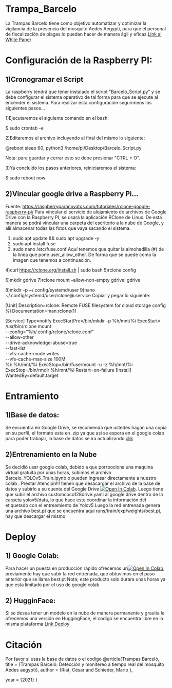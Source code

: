 # Trampa_Barcelo
La Trampas Barcelo  tiene como objetivo automatizar y optimizar la vigilancia de la presencia del mosquito Aedes Aegypti, para que el personal de fiscalización de plagas lo puedan hacer de manera ágil y eficaz.[Link al White Paper](https://docs.google.com/presentation/d/1T5CdcLSzgRe8cQpoi_sPB4U170551NGOrZNykcJD0xU/edit?usp=sharing)

# Configuración de la Raspberry PI:
## 1)Cronogramar el Script
La raspberry tendrá que tener instalado el script "Barcelo_Script.py" y se debe configurar el sistema operativo de tal forma para que se ejecute al encender el sistema.
Para realizar esta configuración seguirmeos los siguientes pasos...

1)Ejecutaremos el siguiente comando en el bash:

$ sudo crontab -e

2)Editaremos el archivo incluyendo al final del mismo lo siguiente:

@reboot sleep 60; python3 /home/pi/Desktop/Barcelo_Script.py

Nota: para guardar y cerrar esto se debe presionar "CTRL + O".

3)Ya concluido los pasos anteriores, reiniciaremos el sistema:

$ sudo reboot now

## 2)Vincular google drive a Raspberry Pi...
Fuente: https://raspberryparanovatos.com/tutoriales/rclone-google-raspberry-pi/
Para vincular el servicio de alojamiento de archivos de Google Drive con la Raspberry PI, se usará la aplicación RClone de Linux.
De esta manera se podrá vincular una carpeta del escritorio a la nube de Google, y allí almacenar todas las fotos que vaya sacando el sistema.

1) sudo apt update && sudo apt upgrade -y
2) sudo apt install fuse
3) sudo nano /etc/fuse.conf
Aquí tenemos que quitar la almohadilla (#) de la línea que pone user_allow_other. De forma que se quede como la imagen que tenemos a continuación.

4)curl https://rclone.org/install.sh | sudo bash
5)rclone config

6)mkdir gdrive
7)rclone mount –allow-non-empty gdrive: gdrive

8)mkdir -p ~/.config/systemd/user
9)nano ~/.config/systemd/user/rclone@.service
Copiar y pegar lo siguiente: 

[Unit]
Description=rclone: Remote FUSE filesystem for cloud storage config %i
Documentation=man:rclone(1)

[Service]
Type=notify
ExecStartPre=/bin/mkdir -p %h/mnt/%i
ExecStart= \
  /usr/bin/rclone mount \
    --config="%h/.config/rclone/rclone.conf" \
    --allow-other \
    --drive-acknowledge-abuse=true \
    --fast-list \
    --vfs-cache-mode writes \
    --vfs-cache-max-size 100M  \
    %i: %h/mnt/%i
ExecStop=/bin/fusermount -u -z %h/mnt/%i
ExecStop=/bin/rmdir %h/mnt/%i
Restart=on-failure
[Install]
WantedBy=default.target
# Entramiento
## 1)Base de datos:
Se encuentra en Google Drive, se recomienda que ustedes hagan una copia en su perfil, el formato esta en .zip ya que asi se espera en el google colab para poder trabajar, la base de datos se ira actualizando [clik](https://drive.google.com/file/d/1_DBkt7YAei8rbQK5Nzvezl0AF4G7x9RF/view?usp=sharing)
## 2)Entrenamiento en la Nube
Se decidió usar google colab, debido a que porrpociona una maquina virtual gratuita por unas horas, subimos el archivo Barcelo_YOLOv5_Train.ipynb o pueden ingresar directamente a nuestro colab . Prestar Atención!!! tienen que desacargar el archivo de la base de datos y subirlo a su cuenta del Google Drive [![Open In Colab](https://colab.research.google.com/assets/colab-badge.svg)](https://colab.research.google.com/drive/1fbeB71yD09WK2JG9P3Ladu9MEzQ2rQad?usp=sharing). Luego tiene que subir el archivo customcoco128drive.yaml al google drive dentro de la carpeta yolov5/data, lo que hace este coordinar la información del etiquetado con el entreamiento de Yolov5
Luego la red entrenada genera una archivo best.pt que se encuentra aqui runs/train/exp/weights/best.pt, hay que descargar el mismo 
# Deploy
## 1) Google Colab:
Para hacer un puesta en producción rápido ofrecemos un[![Open In Colab](https://colab.research.google.com/assets/colab-badge.svg)](https://colab.research.google.com/drive/1othxk0GPSFzQDGskWWky45uw4ohLIGYN?usp=sharing), previamente hay que subir la red entrenada, que obtuvimos en el paso anterior que se llama best.pt
Nota; este producto solo durara unas horas ya que esta limitado por el uso de google colab
## 2) HugginFace:
Si se desea tener un modelo en la nube de manera permanente y grauita le ofrecemos una versión en HuggingFace, el codigo se encuentra libre en la misma plataforma [Link Deploy](https://hf.space/embed/cesar/demoIAZIKA/+)
# Citación
Por favor si usas la base de datos o el codigo 
@article{Trampas Barceló,
  title = {Trampas Barceló: Detección y monitereo a tiempo real del mosquito Aedes aegypti},
  author = {Riat, César  and Schieder, Mario },
  
  year = {2021}
}



